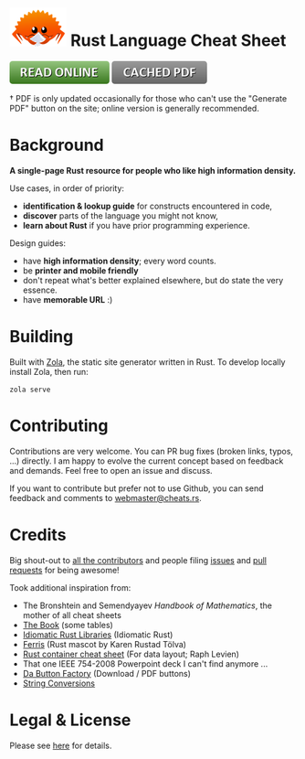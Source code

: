 # ![Logo](/static/logo.png) Rust Language Cheat Sheet

[![Read Online](/gfx/button_read-online.png)](https://cheats.rs)
[![Cached PDF](/gfx/button_cached-pdf.png)](https://github.com/ralfbiedert/cheats.rs/releases/latest)

† PDF is only updated occasionally for those who can't use the "Generate PDF" button on the site; online version is generally recommended.


# Background

**A single-page Rust resource for people who like high information density.**

Use cases, in order of priority:
* **identification & lookup guide** for constructs encountered in code,
* **discover** parts of the language you might not know,
* **learn about Rust** if you have prior programming experience.

Design guides:
* have **high information density**; every word counts.
* be **printer and mobile friendly**
* don't repeat what's better explained elsewhere, but do state the very essence.
* have **memorable URL** :)


# Building

Built with [Zola](https://www.getzola.org/), the static site generator written in Rust. To develop locally install Zola, then run:

```
zola serve
```



# Contributing

Contributions are very welcome. You can PR bug fixes (broken links, typos, ...) directly. I am happy to evolve the current concept based on feedback and demands. Feel free to open an issue and discuss.

If you want to contribute but prefer not to use Github, you can send feedback and comments to [webmaster@cheats.rs](mailto:webmaster@cheats.rs).



# Credits

Big shout-out to [all the contributors](https://github.com/ralfbiedert/cheats.rs/graphs/contributors) and people filing [issues](https://github.com/ralfbiedert/cheats.rs/issues) and [pull requests](https://github.com/ralfbiedert/cheats.rs/pulls) for being awesome!


Took additional inspiration from:

* The Bronshtein and Semendyayev _Handbook of Mathematics_, the mother of all cheat sheets
* [The Book](https://doc.rust-lang.org/stable/book/) (some tables)
* [Idiomatic Rust Libraries](https://killercup.github.io/rustfest-idiomatic-libs/#/) (Idiomatic Rust)
* [Ferris](https://rustacean.net/) (Rust mascot by Karen Rustad Tölva)
* [Rust container cheat sheet](https://docs.google.com/presentation/d/1q-c7UAyrUlM-eZyTo1pd8SZ0qwA_wYxmPZVOQkoDmH4/edit#slide=id.p) (For data layout; Raph Levien)
* That one IEEE 754-2008 Powerpoint deck I can't find anymore ...
* [Da Button Factory](https://dabuttonfactory.com/) (Download / PDF buttons)
* [String Conversions](https://docs.google.com/spreadsheets/d/19vSPL6z2d50JlyzwxariaYD6EU2QQUQqIDOGbiGQC7Y/pubhtml?gid=0&single=true)




# Legal & License

Please see [here](content/legal.md) for details.

